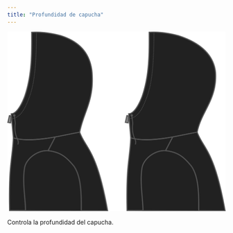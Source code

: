 ```yaml
---
title: "Profundidad de capucha"
---
```


![Profundidad de capucha](./hooddepth.svg)

Controla la profundidad del capucha.




